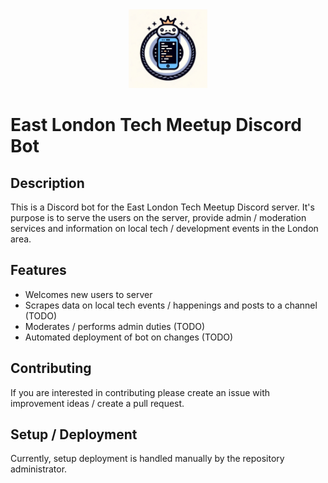 <div align="center">
  <img src="resources/discord-bot-logo.png" width=25% height=25%>
</div>

# East London Tech Meetup Discord Bot

## Description
This is a Discord bot for the East London Tech Meetup Discord server. It's purpose is to serve the users on the server, provide admin / moderation services and information on local tech / development events in the London area.

## Features 
- Welcomes new users to server
- Scrapes data on local tech events / happenings and posts to a channel (TODO)
- Moderates / performs admin duties (TODO)
- Automated deployment of bot on changes (TODO)

## Contributing
If you are interested in contributing please create an issue with improvement ideas / create a pull request.

## Setup / Deployment
Currently, setup deployment is handled manually by the repository administrator.
